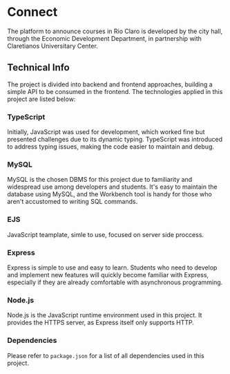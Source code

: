 # Connect

The platform to announce courses in Rio Claro is developed by the city hall, through the Economic Development Department, in partnership with Claretianos Universitary Center.

## Technical Info

The project is divided into backend and frontend approaches, building a simple API to be consumed in the frontend. The technologies applied in this project are listed below:

### TypeScript
Initially, JavaScript was used for development, which worked fine but presented challenges due to its dynamic typing. TypeScript was introduced to address typing issues, making the code easier to maintain and debug.

### MySQL
MySQL is the chosen DBMS for this project due to familiarity and widespread use among developers and students. It's easy to maintain the database using MySQL, and the Workbench tool is handy for those who aren't accustomed to writing SQL commands.

### EJS
JavaScript teamplate, simle to use, focused on server side proccess.

### Express
Express is simple to use and easy to learn. Students who need to develop and implement new features will quickly become familiar with Express, especially if they are already comfortable with asynchronous programming.

### Node.js
Node.js is the JavaScript runtime environment used in this project. It provides the HTTPS server, as Express itself only supports HTTP.

### Dependencies
Please refer to `package.json` for a list of all dependencies used in this project.
